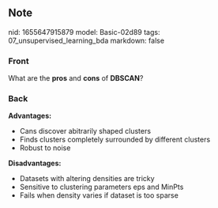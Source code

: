 ## Note
nid: 1655647915879
model: Basic-02d89
tags: 07_unsupervised_learning_bda
markdown: false

### Front
What are the <b>pros</b> and <b>cons</b> of <b>DBSCAN</b>?

### Back
<b>Advantages:</b>
<ul>
  <li>Cans discover abitrarily shaped clusters
  <li>Finds clusters completely surrounded by different clusters
  <li>Robust to noise
</ul><b>Disadvantages:</b>
<ul>
  <li>Datasets with altering densities are tricky
  <li>Sensitive to clustering parameters eps and MinPts
  <li>Fails when density varies if dataset is too sparse
</ul>
